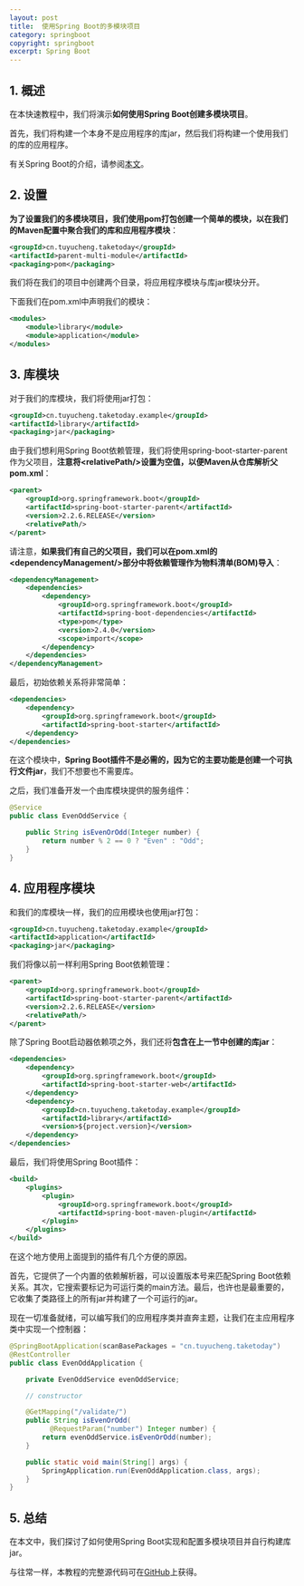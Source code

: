 ```yaml
---
layout: post
title:  使用Spring Boot的多模块项目
category: springboot
copyright: springboot
excerpt: Spring Boot
---
```


## 1. 概述

在本快速教程中，我们将演示**如何使用Spring Boot创建多模块项目**。

首先，我们将构建一个本身不是应用程序的库jar，然后我们将构建一个使用我们的库的应用程序。

有关Spring Boot的介绍，请参阅[本文]()。

## 2. 设置

**为了设置我们的多模块项目，我们使用pom打包创建一个简单的模块，以在我们的Maven配置中聚合我们的库和应用程序模块**：

```xml
<groupId>cn.tuyucheng.taketoday</groupId>
<artifactId>parent-multi-module</artifactId>
<packaging>pom</packaging>
```

我们将在我们的项目中创建两个目录，将应用程序模块与库jar模块分开。

下面我们在pom.xml中声明我们的模块：

```xml
<modules>
    <module>library</module>
    <module>application</module>
</modules>
```

## 3. 库模块

对于我们的库模块，我们将使用jar打包：

```xml
<groupId>cn.tuyucheng.taketoday.example</groupId>
<artifactId>library</artifactId>
<packaging>jar</packaging>
```

由于我们想利用Spring Boot依赖管理，我们将使用spring-boot-starter-parent作为父项目，**注意将<relativePath/\>设置为空值，以便Maven从仓库解析父pom.xml**：

```xml
<parent>
    <groupId>org.springframework.boot</groupId>
    <artifactId>spring-boot-starter-parent</artifactId>
    <version>2.2.6.RELEASE</version>
    <relativePath/>
</parent>
```

请注意，**如果我们有自己的父项目，我们可以在pom.xml的<dependencyManagement/\>部分中将依赖管理作为物料清单(BOM)导入**：

```xml
<dependencyManagement>
    <dependencies>
        <dependency>
            <groupId>org.springframework.boot</groupId>
            <artifactId>spring-boot-dependencies</artifactId>
            <type>pom</type>
            <version>2.4.0</version>
            <scope>import</scope>
        </dependency>
    </dependencies>
</dependencyManagement>
```

最后，初始依赖关系将非常简单：

```xml
<dependencies>
    <dependency>
        <groupId>org.springframework.boot</groupId>
	    <artifactId>spring-boot-starter</artifactId>
    </dependency>
</dependencies>
```

在这个模块中，**Spring Boot插件不是必需的，因为它的主要功能是创建一个可执行文件jar**，我们不想要也不需要库。

之后，我们准备开发一个由库模块提供的服务组件：

```java
@Service
public class EvenOddService {

    public String isEvenOrOdd(Integer number) {
        return number % 2 == 0 ? "Even" : "Odd";
    }
}
```

## 4. 应用程序模块

和我们的库模块一样，我们的应用模块也使用jar打包：

```xml
<groupId>cn.tuyucheng.taketoday.example</groupId>
<artifactId>application</artifactId>
<packaging>jar</packaging>
```

我们将像以前一样利用Spring Boot依赖管理：

```xml
<parent>
    <groupId>org.springframework.boot</groupId>
    <artifactId>spring-boot-starter-parent</artifactId>
    <version>2.2.6.RELEASE</version>
    <relativePath/>
</parent>
```

除了Spring Boot启动器依赖项之外，我们还将**包含在上一节中创建的库jar**：

```xml
<dependencies>
    <dependency>
        <groupId>org.springframework.boot</groupId>
        <artifactId>spring-boot-starter-web</artifactId>
    </dependency>
    <dependency>
        <groupId>cn.tuyucheng.taketoday.example</groupId>
        <artifactId>library</artifactId>
        <version>${project.version}</version>
    </dependency>
</dependencies>
```

最后，我们将使用Spring Boot插件：

```xml
<build>
    <plugins>
        <plugin>
            <groupId>org.springframework.boot</groupId>
            <artifactId>spring-boot-maven-plugin</artifactId>
        </plugin>
    </plugins>
</build>
```

在这个地方使用上面提到的插件有几个方便的原因。

首先，它提供了一个内置的依赖解析器，可以设置版本号来匹配Spring Boot依赖关系。其次，它搜索要标记为可运行类的main方法。最后，也许也是最重要的，它收集了类路径上的所有jar并构建了一个可运行的jar。

现在一切准备就绪，可以编写我们的应用程序类并直奔主题，让我们在主应用程序类中实现一个控制器：

```java
@SpringBootApplication(scanBasePackages = "cn.tuyucheng.taketoday")
@RestController
public class EvenOddApplication {

    private EvenOddService evenOddService;

    // constructor

    @GetMapping("/validate/")
    public String isEvenOrOdd(
          @RequestParam("number") Integer number) {
        return evenOddService.isEvenOrOdd(number);
    }

    public static void main(String[] args) {
        SpringApplication.run(EvenOddApplication.class, args);
    }
}
```

## 5. 总结

在本文中，我们探讨了如何使用Spring Boot实现和配置多模块项目并自行构建库jar。

与往常一样，本教程的完整源代码可在[GitHub](https://github.com/tuyucheng7/taketoday-tutorial4j/tree/master/spring-boot-modules/spring-boot-custom-starter)上获得。